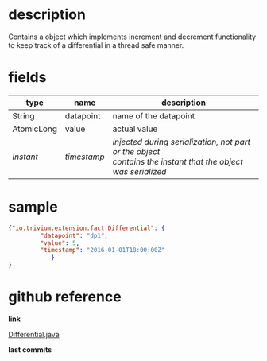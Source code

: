 # description

Contains a object which implements increment and decrement functionality to keep track of a differential in a thread safe manner.

# fields

| type | name | description |
|------|------|-------------|
| String | datapoint | name of the datapoint |
| AtomicLong | value | actual value |
| *Instant* | *timestamp* | *injected during serialization, not part or the object<br>contains the instant that the object was serialized* |

# sample

```json
{"io.trivium.extension.fact.Differential": {
         "datapoint": "dp1",
         "value": 5,
         "timestamp": "2016-01-01T18:00:00Z"
            }
}
```

# github reference

**link**

[Differential.java](https://github.com/trivium-io/trivium/blob/master/src/io/trivium/extension/fact/Differential.java)

**last commits**

<div id='commits' data-path='src/io/trivium/extension/fact/Differential.java'></div>
<script src='../../js/commits.js' async></script>
